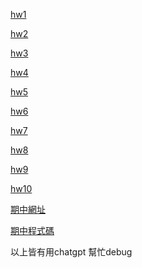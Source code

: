 [hw1](https://github.com/111210511/_wp/blob/main/%E4%BD%9C%E6%A5%AD/%E8%87%AA%E6%88%91%E4%BB%8B%E7%B4%B9)

[hw2](https://github.com/111210511/_wp/blob/main/%E4%BD%9C%E6%A5%AD/2)

[hw3](https://github.com/111210511/_wp/tree/main/%E4%BD%9C%E6%A5%AD%E4%B8%89)

[hw4](https://github.com/111210511/_wp/tree/main/%E4%BD%9C%E6%A5%AD%E5%9B%9B)

[hw5](https://github.com/111210511/_wp/blob/main/%E4%BD%9C%E6%A5%AD/5)

[hw6](https://github.com/111210511/_wp/blob/main/%E4%BD%9C%E6%A5%AD/6)

[hw7](https://github.com/111210511/_wp/blob/main/%E4%BD%9C%E6%A5%AD/7)

[hw8](https://github.com/111210511/_wp/tree/main/%E4%BD%9C%E6%A5%AD8)

[hw9](https://github.com/111210511/_wp/blob/main/%E4%BD%9C%E6%A5%AD/9)

[hw10]()

[期中網址](https://111210511.github.io/own/)

[期中程式碼](https://github.com/111210511/_wp/blob/main/%E4%BD%9C%E6%A5%AD/%E6%9C%9F%E4%B8%AD%E4%BD%9C%E6%A5%AD)

以上皆有用chatgpt 幫忙debug

